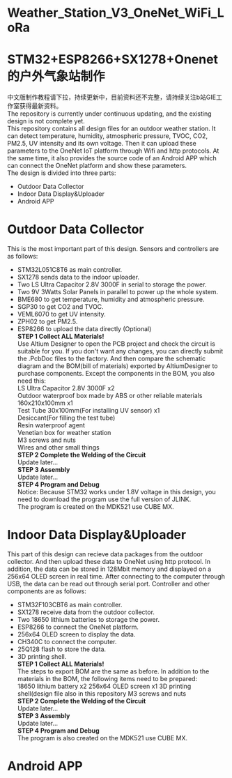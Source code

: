 # Weather_Station_V3_OneNet_WiFi_LoRa
STM32+ESP8266+SX1278+Onenet的户外气象站制作
================
中文版制作教程请下拉，持续更新中，目前资料还不完整，请持续关注b站GIE工作室获得最新资料。  
The repository is currently under continuous updating, and the existing design is not complete yet.   
This repository contains all design files for an outdoor weather station. It can detect temperature, humidity, atmospheric pressure, TVOC, CO2, PM2.5, UV intensity and its own voltage. Then it can upload these parameters to the OneNet IoT platform through Wifi and http protocols. At the same time, it also provides the source code of an Android APP which can connect the OneNet platform and show these parameters.  
The design is divided into three parts:  
* Outdoor Data Collector
* Indoor Data Display&Uploader
* Android APP
# Outdoor Data Collector
This is the most important part of this design. Sensors and controllers are as follows:  
* STM32L051C8T6 as main controller.  
* SX1278 sends data to the indoor uploader.  
* Two LS Ultra Capacitor 2.8V 3000F in serial to storage the power.  
* Two 9V 3Watts Solar Panels in parallel to power up the whole system.  
* BME680 to get temperature, humidity and atmospheric pressure.  
* SGP30 to get CO2 and TVOC.  
* VEML6070 to get UV intensity.  
* ZPH02 to get PM2.5.  
* ESP8266 to upload the data directly (Optional)  
**STEP 1 Collect ALL Materials!**  
Use Altium Designer to open the PCB project and check the circuit is suitable for you. If you don't want any changes, you can directly submit the .PcbDoc files to the factory. And then compare the schematic diagram and the BOM(bill of materials) exported by AltiumDesigner to purchase components. Except the components in the BOM, you also need this:  
LS Ultra Capacitor 2.8V 3000F x2  
Outdoor waterproof box made by ABS or other reliable materials 160x210x100mm x1  
Test Tube 30x100mm(For installing UV sensor) x1  
Desiccant(For filling the test tube)  
Resin waterproof agent  
Venetian box for weather station  
M3 screws and nuts  
Wires and other small things  
**STEP 2 Complete the Welding of the Circuit**  
Update later...  
**STEP 3 Assembly**  
Update later...  
**STEP 4 Program and Debug**  
Notice: Because STM32 works under 1.8V voltage in this design, you need to download the program use the full version of JLINK.  
The program is created on the MDK521 use CUBE MX.
# Indoor Data Display&Uploader
This part of this design can recieve data packages from the outdoor collector. And then upload these data to OneNet using http protocol. In addition, the data can be stored in  128Mbit memory and displayed on a 256x64 OLED screen in real time. After connecting to the computer through USB, the data can be read out through serial port. Controller and other components are as follows:  
* STM32F103CBT6 as main controller.  
* SX1278 receive data from the outdoor collector.  
* Two 18650 lithium batteries to storage the power.    
* ESP8266 to connect the OneNet platform.  
* 256x64 OLED screen to display the data.  
* CH340C to connect the computer.  
* 25Q128 flash to store the data.  
* 3D printing shell.  
**STEP 1 Collect ALL Materials!**  
The steps to export BOM are the same as before. In addition to the materials in the BOM, the following items need to be prepared:  
18650 lithium battery x2
256x64 OLED screen x1
3D printing shell(design file also in this repository
M3 screws and nuts  
**STEP 2 Complete the Welding of the Circuit**  
Update later...  
**STEP 3 Assembly**  
Update later...  
**STEP 4 Program and Debug**  
The program is also created on the MDK521 use CUBE MX.
# Android APP
